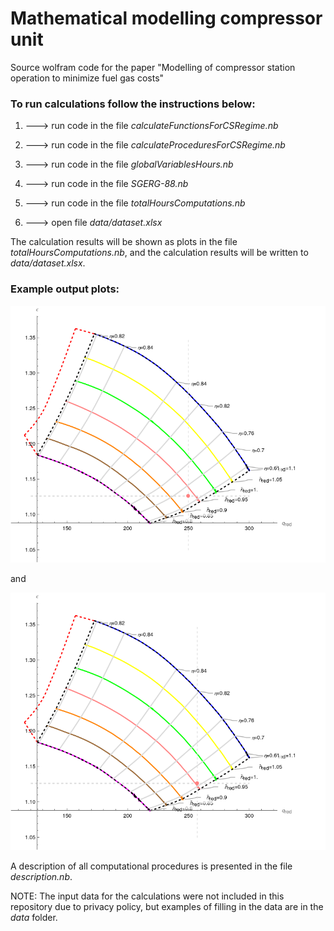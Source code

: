 # Mathematical modelling compressor unit

Source wolfram code for the paper "Modelling of compressor station operation to minimize fuel gas costs" 

### To run calculations follow the instructions below:

1. ---> run code in the file _calculateFunctionsForCSRegime.nb_

2. ---> run code in the file _calculateProceduresForCSRegime.nb_

3. ---> run code in the file _globalVariablesHours.nb_

4. ---> run code in the file _SGERG-88.nb_

5. ---> run code in the file _totalHoursComputations.nb_

6. ---> open file _data/dataset.xlsx_

The calculation results will be shown as plots in the file _totalHoursComputations.nb_, and the calculation results will be written to _data/dataset.xlsx_.

### Example output plots:

![plot](https://github.com/zhus-dika/math_modelling_compressor_unit/blob/main/data/output/example_figs/01.02_02.png)

and

![plot](https://github.com/zhus-dika/math_modelling_compressor_unit/blob/main/data/output/example_figs/01.02_02_rec.png)

A description of all computational procedures is presented in the file _description.nb_.

NOTE: The input data for the calculations were not included in this repository due to privacy policy, but examples of filling in the data are in the _data_ folder.
